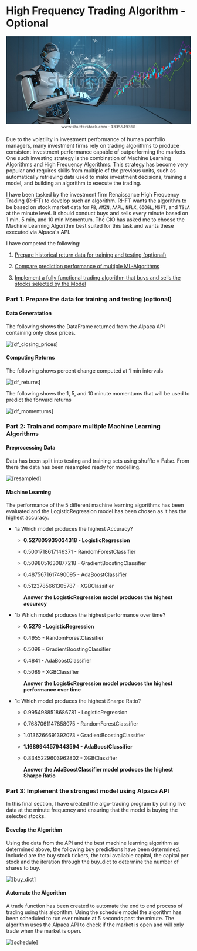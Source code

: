# High Frequency Trading Algorithm - Optional 

![[cover.jpg]](Images/cover.jpg)

Due to the volatility in investment performance of human portfolio managers, many investment firms rely on trading algorithms to produce consistent investment performance capable of outperforming the markets. One such investing strategy is the combination of Machine Learning Algorithms and High Frequency Algorithms. This strategy has become very popular and requires skills from multiple of the previous units, such as automatically retrieving data used to make investment decisions, training a model, and building an algorithm to execute the trading.

I have been tasked by the investment firm Renaissance High Frequency Trading (RHFT) to develop such an algorithm. RHFT wants the algorithm to be based on stock market data for `FB`, `AMZN`, `AAPL`, `NFLX`, `GOOGL`, `MSFT`, and `TSLA` at the minute level. It should conduct buys and sells every minute based on 1 min, 5 min, and 10 min Momentum. The CIO has asked me to choose the Machine Learning Algorithm best suited for this task and wants these executed via Alpaca's API.

I have competed the following:

1. [Prepare historical return data for training and testing (optional)](#part-1-prepare-the-data-for-training-and-testing-optional)


2. [Compare prediction performance of multiple ML-Algorithms](#part-2-train-and-compare-multiple-Machine-Learning-Algorithms)


3. [Implement a fully functional trading algorithm that buys and sells the stocks selected by the Model](#part-3-implement-the-strongest-model-using-alpaca-api)



### Part 1: Prepare the data for training and testing (optional)


#### Data Generatation

The following shows the DataFrame returned from the Alpaca API containing only close prices.

![[df_closing_prices]](https://github.com/apfreeman/Unit-15-High-Frequency-Trading-Algorithm/blob/main/Images/df_closing_prices.PNG?raw=true)


#### Computing Returns

The following shows percent change computed at 1 min intervals

![[df_returns]](https://github.com/apfreeman/Unit-15-High-Frequency-Trading-Algorithm/blob/main/Images/df_returns.PNG?raw=true)


The following shows the 1, 5, and 10 minute momentums that will be used to predict the forward returns

![[df_momentums]](https://github.com/apfreeman/Unit-15-High-Frequency-Trading-Algorithm/blob/main/Images/df_momentums.PNG?raw=true)



### Part 2: Train and compare multiple Machine Learning Algorithms

#### Preprocessing Data

Data has been split into testing and training sets using shuffle = False. From there the data has been resampled ready for modelling. 

![[resampled]](https://github.com/apfreeman/Unit-15-High-Frequency-Trading-Algorithm/blob/main/Images/resampled.PNG?raw=true)



#### Machine Learning

The performance of the 5 different machine learning algorithms has been evaluated and the LogisticRegression model has been chosen as it has the highest accuracy.

- 1a Which model produces the highest Accuracy?     
    - **0.527809939034318 - LogisticRegression**
    - 0.5001718617146371 - RandomForestClassifier
    - 0.5098051630877218 - GradientBoostingClassifier
    - 0.4875671617490095 - AdaBoostClassifier
    - 0.5123785661305787 - XGBClassifier
    
        **Answer the LogisticRegression model produces the highest accuracy**     
    
- 1b Which model produces the highest performance over time?
    - **0.5278 - LogisticRegression**
    - 0.4955 - RandomForestClassifier
    - 0.5098 - GradientBoostingClassifier
    - 0.4841 - AdaBoostClassifier
    - 0.5089 - XGBClassifier
    
        **Answer the LogisticRegression model produces the highest performance over time** 

- 1c Which model produces the highest Sharpe Ratio?
    - 0.9954988518686781 - LogisticRegression
    - 0.7687061147858075 - RandomForestClassifier
    - 1.0136266691392073 - GradientBoostingClassifier
    - **1.1689944579443594 - AdaBoostClassifier**
    - 0.8345229603962802 - XGBClassifier
    
        **Answer the AdaBoostClassifier model produces the highest Sharpe Ratio** 


### Part 3: Implement the strongest model using Alpaca API

In this final section, I have created the algo-trading program by pulling live data at the minute frequency and ensuring that the model is buying the selected stocks. 

#### Develop the Algorithm

Using the data from the API and the best machine learning algorithm as determined above, the following buy predictions have been determined. Included are the buy stock tickers, the total available capital, the capital per stock and the iteration through the buy_dict to determine the number of shares to buy.

![[buy_dict]](https://github.com/apfreeman/Unit-15-High-Frequency-Trading-Algorithm/blob/main/Images/buy_dict.PNG?raw=true)


#### Automate the Algorithm

A trade function has been created to automate the end to end process of trading using this algorithm. Using the schedule model the algorithm has been scheduled to run ever minute at 5 seconds past the minute. The algorithm uses the Alpaca API to check if the market is open and will only trade when the market is open. 


![[schedule]](https://github.com/apfreeman/Unit-15-High-Frequency-Trading-Algorithm/blob/main/Images/schedule.PNG?raw=true)

